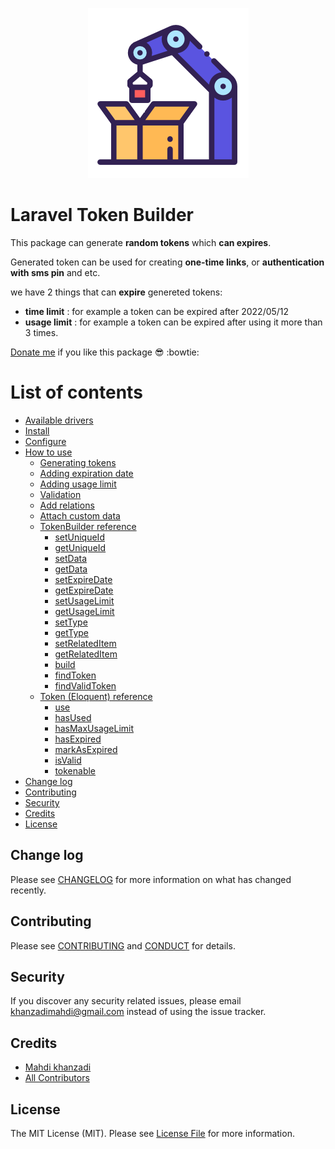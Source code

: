 <p align="center"><img src="resources/images/laravel-token-builder-package.png?raw=true"></p>




# Laravel Token Builder




This package can generate **random tokens** which **can expires**.

Generated token can be used for creating **one-time links**,
or **authentication with sms pin** and etc.

we have 2 things that can **expire** genereted tokens:

- **time limit** : for example a token can be expired after 2022/05/12
- **usage limit** : for example a token can be expired after using it more than 3 times.

[Donate me](https://yekpay.me/mahdikhanzadi) if you like this package :sunglasses: :bowtie:

# List of contents

- [Available drivers](#list-of-available-drivers)
- [Install](#install)
- [Configure](#configure)
- [How to use](#how-to-use)
  - [Generating tokens](#generating-tokens)
  - [Adding expiration date](#adding-expiration-date)
  - [Adding usage limit](#adding-usage-limit)
  - [Validation](#validation)
  - [Add relations](#useful-methods)
  - [Attach custom data](#useful-methods)
  - [TokenBuilder reference](#tokenbuilder-reference)
  	- [setUniqueId](#setUniqueId)
  	- [getUniqueId](#getUniqueId)
  	- [setData](#setData)
  	- [getData](#getData)
  	- [setExpireDate](#setExpireDate)
  	- [getExpireDate](#getExpireDate)
  	- [setUsageLimit](#setUsageLimit)
  	- [getUsageLimit](#getUsageLimit)
  	- [setType](#setType)
  	- [getType](#getType)
  	- [setRelatedItem](#setRelatedItem)
  	- [getRelatedItem](#getRelatedItem)
  	- [build](#build)
  	- [findToken](#findToken)
  	- [findValidToken](#findValidToken)
  - [Token (Eloquent) reference](#token-reference)
  	- [use](#use)
  	- [hasUsed](#hasUsed)
  	- [hasMaxUsageLimit](#hasMaxUsageLimit)
  	- [hasExpired](#hasExpired)
  	- [markAsExpired](#markAsExpired)
  	- [isValid](#isValid)
  	- [tokenable](#tokenable)
- [Change log](#change-log)
- [Contributing](#contributing)
- [Security](#security)
- [Credits](#credits)
- [License](#license)


## Change log

Please see [CHANGELOG](CHANGELOG.md) for more information on what has changed recently.

## Contributing

Please see [CONTRIBUTING](CONTRIBUTING.md) and [CONDUCT](CONDUCT.md) for details.

## Security

If you discover any security related issues, please email khanzadimahdi@gmail.com instead of using the issue tracker.

## Credits

- [Mahdi khanzadi][link-author]
- [All Contributors][link-contributors]

## License

The MIT License (MIT). Please see [License File](LICENSE.md) for more information.



[link-author]: https://github.com/khanzadimahdi
[link-contributors]: ../../contributors